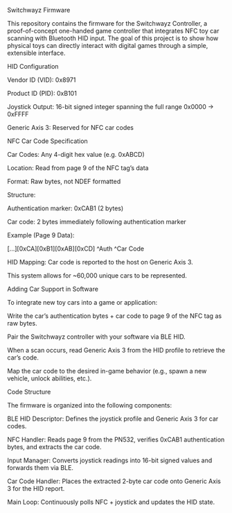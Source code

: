 Switchwayz Firmware

This repository contains the firmware for the Switchwayz Controller, a proof-of-concept one-handed game controller that integrates NFC toy car scanning with Bluetooth HID input. The goal of this project is to show how physical toys can directly interact with digital games through a simple, extensible interface.

HID Configuration

Vendor ID (VID): 0x8971

Product ID (PID): 0xB101

Joystick Output: 16-bit signed integer spanning the full range 0x0000 → 0xFFFF

Generic Axis 3: Reserved for NFC car codes

NFC Car Code Specification

Car Codes: Any 4-digit hex value (e.g. 0xABCD)

Location: Read from page 9 of the NFC tag’s data

Format: Raw bytes, not NDEF formatted

Structure:

Authentication marker: 0xCAB1 (2 bytes)

Car code: 2 bytes immediately following authentication marker

Example (Page 9 Data):

[...][0xCA][0xB1][0xAB][0xCD]
             ^Auth   ^Car Code


HID Mapping: Car code is reported to the host on Generic Axis 3.

This system allows for ~60,000 unique cars to be represented.

Adding Car Support in Software

To integrate new toy cars into a game or application:

Write the car’s authentication bytes + car code to page 9 of the NFC tag as raw bytes.

Pair the Switchwayz controller with your software via BLE HID.

When a scan occurs, read Generic Axis 3 from the HID profile to retrieve the car’s code.

Map the car code to the desired in-game behavior (e.g., spawn a new vehicle, unlock abilities, etc.).

Code Structure

The firmware is organized into the following components:

BLE HID Descriptor: Defines the joystick profile and Generic Axis 3 for car codes.

NFC Handler: Reads page 9 from the PN532, verifies 0xCAB1 authentication bytes, and extracts the car code.

Input Manager: Converts joystick readings into 16-bit signed values and forwards them via BLE.

Car Code Handler: Places the extracted 2-byte car code onto Generic Axis 3 for the HID report.

Main Loop: Continuously polls NFC + joystick and updates the HID state.
